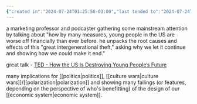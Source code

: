 ```yaml
---
{"created in":"2024-07-24T01:25:58-03:00","last tended to":"2024-07-24T01:31:01-03:00","tags":["communication","politics","economics","youth","intellectuals","person","🌱"],"dg-publish":true,"permalink":"/people/references/scott-galloway/","dgPassFrontmatter":true,"created":"2024-07-24T01:25:58.188-03:00","updated":"2024-07-24T01:32:31.926-03:00"}
---
```


a marketing professor and podcaster gathering some mainstream attention by talking about "how by many measures, young people in the US are worse off financially than ever before. he unpacks the root causes and effects of this "great intergenerational theft," asking why we let it continue and showing how we could make it end."

great talk - [TED - How the US Is Destroying Young People’s Future](https://www.youtube.com/watch?v=qEJ4hkpQW8E)

many implications for [[politics\|politics]], [[culture wars\|culture wars]]/[[polarization\|polarization]] and showing many failings (or features, depending on the perspective of who's benefitting) of the design of our [[economic system\|economic system]].